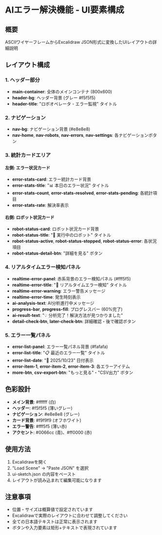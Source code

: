 # AIエラー解決機能 - UI要素構成

## 概要
ASCIIワイヤーフレームからExcalidraw JSON形式に変換したUIレイアウトの詳細説明

## レイアウト構成

### 1. ヘッダー部分
- **main-container**: 全体のメインコンテナ (800x600)
- **header-bg**: ヘッダー背景 (グレー #f5f5f5)
- **header-title**: "ロボオペレータ - エラー監視" タイトル

### 2. ナビゲーション
- **nav-bg**: ナビゲーション背景 (#e8e8e8)
- **nav-home**, **nav-robots**, **nav-errors**, **nav-settings**: 各ナビゲーションボタン

### 3. 統計カードエリア
#### 左側: エラー状況カード
- **error-stats-card**: エラー統計カード背景
- **error-stats-title**: "📊 本日のエラー状況" タイトル
- **error-stats-count**, **error-stats-resolved**, **error-stats-pending**: 各統計項目
- **error-stats-rate**: 解決率表示

#### 右側: ロボット状況カード
- **robot-status-card**: ロボット状況カード背景
- **robot-status-title**: "🤖 実行中のロボット" タイトル
- **robot-status-active**, **robot-status-stopped**, **robot-status-error**: 各状況項目
- **robot-status-detail-btn**: "詳細を見る" ボタン

### 4. リアルタイムエラー検知パネル
- **realtime-error-panel**: 赤系背景のエラー検知パネル (#fff5f5)
- **realtime-error-title**: "🚨 リアルタイムエラー検知" タイトル
- **realtime-error-warning**: エラー警告メッセージ
- **realtime-error-time**: 発生時刻表示
- **ai-analysis-text**: AI分析進行中メッセージ
- **progress-bar**, **progress-fill**: プログレスバー (60%完了)
- **ai-result-text**: "💡 分析完了！解決方法が見つかりました"
- **detail-check-btn**, **later-check-btn**: 詳細確認・後で確認ボタン

### 5. エラー一覧パネル
- **error-list-panel**: エラー一覧パネル背景 (#fafafa)
- **error-list-title**: "📋 最近のエラー一覧" タイトル
- **error-list-date**: "📅 2025/10/23" 日付表示
- **error-item-1**, **error-item-2**, **error-item-3**: 各エラーアイテム
- **more-btn**, **csv-export-btn**: "もっと見る"・"CSV出力" ボタン

## 色彩設計
- **メイン背景**: #ffffff (白)
- **ヘッダー**: #f5f5f5 (薄いグレー)
- **ナビゲーション**: #e8e8e8 (グレー)
- **カード背景**: #f9f9f9 (オフホワイト)
- **エラー警告**: #fff5f5 (薄い赤)
- **アクセント**: #0066cc (青)、#ff0000 (赤)

## 使用方法
1. Excalidrawを開く
2. "Load Scene" → "Paste JSON" を選択
3. ui-sketch.json の内容をペースト
4. レイアウトが読み込まれて編集可能になります

## 注意事項
- 位置・サイズは概算値で設定されています
- Excalidrawで実際のレイアウトに合わせて調整してください
- 全ての日本語テキストは正常に表示されます
- ボタンや入力要素は矩形+テキストで表現されています